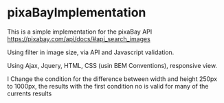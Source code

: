 # pixaBayImplementation

This is a simple implementation for the pixaBay API 
https://pixabay.com/api/docs/#api_search_images

Using filter in image size, via API and Javascript validation.

Using Ajax, Jquery, HTML, CSS (usin BEM Conventions), responsive view.

I Change the condition for the difference between width and height 250px to 1000px, the results with the first condition no is valid for many of the currents results